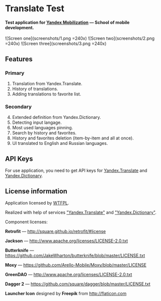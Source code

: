 # Translate Test

#### Test application for [Yandex Mobilization](https://yandex.ru/mobilization/) — School of mobile development.

![Screen one](screenshots/1.png =240x)
![Screen two](screenshots/2.png =240x)
![Screen three](screenshots/3.png =240x)

## Features

### Primary

1. Translation from Yandex.Translate.
2. History of translations.
3. Adding translations to favorite list.

### Secondary

4. Extended definition from Yandex.Dictionary.
5. Detecting input langage.
6. Most used languages pinning.
7. Search by history and favorites.
8. History and favorites deletion (item-by-item and all at once).
9. UI translated to English and Russian languages.

## API Keys

For use application, you need to get API keys for [Yandex.Translate](https://tech.yandex.com/keys/get/?service=trnsl) and [Yandex.Dictionary](https://tech.yandex.com/keys/get/?service=dict).

## License information

Application licensed by [WTFPL](http://www.wtfpl.net/).

Realized with help of services ["Yandex.Translate"](http://translate.yandex.ru/) and ["Yandex.Dictionary"](https://tech.yandex.ru/dictionary/).

Component licenses:

__Retrofit__ — http://square.github.io/retrofit/#license

__Jackson__ — http://www.apache.org/licenses/LICENSE-2.0.txt

__Butterknife__ — https://github.com/JakeWharton/butterknife/blob/master/LICENSE.txt

__Moxy__ — https://github.com/Arello-Mobile/Moxy/blob/master/LICENSE

__GreenDAO__ — http://www.apache.org/licenses/LICENSE-2.0.txt

__Dagger 2__ — https://github.com/square/dagger/blob/master/LICENSE.txt

__Launcher Icon__ designed by __Freepik__ from http://flaticon.com